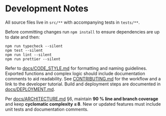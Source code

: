 # Development Notes

All source files live in `src/**` with accompanying tests in `tests/**`.

Before committing changes run `npm install` to ensure dependencies are up to
date and then:

```
npm run typecheck --silent
npm test --silent
npm run lint --silent
npm run prettier --silent
```

Refer to [docs/CODE_STYLE.md](docs/CODE_STYLE.md) for formatting and naming
guidelines. Exported functions and complex logic should include documentation
comments to aid readability. See [CONTRIBUTING.md](CONTRIBUTING.md) for the
workflow and a link to the developer tutorial. Build and deployment steps are
documented in [docs/DEPLOYMENT.md](docs/DEPLOYMENT.md).

Per [docs/ARCHITECTURE.md](docs/ARCHITECTURE.md) §6, maintain **90 % line and
branch coverage** and keep **cyclomatic complexity ≤ 8**. New or updated
features must include unit tests and documentation comments.
